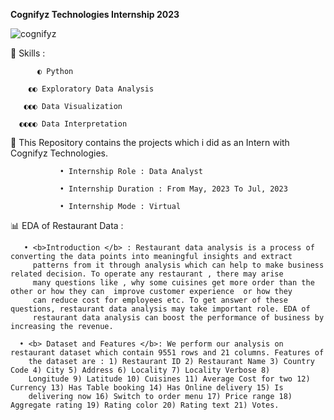 <b> Cognifyz Technologies Internship 2023 </b> 

![cognifyz](https://github.com/ShyamashreeGhorai1/Cognifyz-Technologies-Data-Analyst-Internship-2023/assets/131132617/e5657d8f-1b7f-40e1-ba08-75cbdd09c429)

   🧿 Skills :

          ◐ Python 
          
        ◐◐ Exploratory Data Analysis
        
       ◐◐◐ Data Visualization
       
      ◐◐◐◐ Data Interpretation 
      
   🚀 This Repository contains the projects which i did as an Intern with Cognifyz Technologies.

               • Internship Role : Data Analyst
               
               • Internship Duration : From May, 2023 To Jul, 2023
               
               • Internship Mode : Virtual


 📊 EDA of Restaurant Data :

       • <b>Introduction </b> : Restaurant data analysis is a process of converting the data points into meaningful insights and extract 
         patterns from it through analysis which can help to make business related decision. To operate any restaurant , there may arise 
         many questions like , why some cuisines get more order than the other or how they can  improve customer experience  or how they 
         can reduce cost for employees etc. To get answer of these questions, restaurant data analysis may take important role. EDA of 
         restaurant data analysis can boost the performance of business by increasing the revenue.

      • <b> Dataset and Features </b>: We perform our analysis on restaurant dataset which contain 9551 rows and 21 columns. Features of 
        the dataset are : 1) Restaurant ID 2) Restaurant Name 3) Country Code 4) City 5) Address 6) Locality 7) Locality Verbose 8) 
        Longitude 9) Latitude 10) Cuisines 11) Average Cost for two 12) Currency 13) Has Table booking 14) Has Online delivery 15) Is 
        delivering now 16) Switch to order menu 17) Price range 18) Aggregate rating 19) Rating color 20) Rating text 21) Votes.







